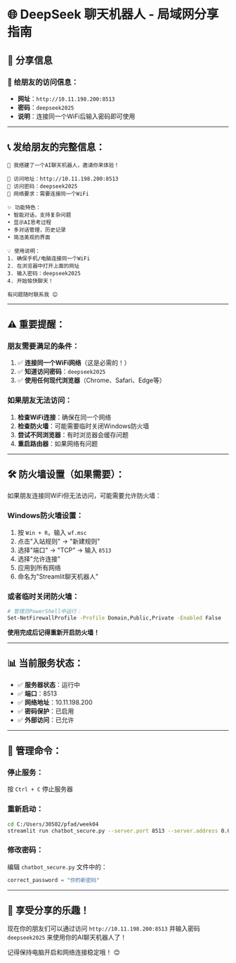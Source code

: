 # 🌐 DeepSeek 聊天机器人 - 局域网分享指南

## 📱 分享信息

### 🎯 **给朋友的访问信息**：
- **网址**：`http://10.11.198.200:8513`
- **密码**：`deepseek2025`
- **说明**：连接同一个WiFi后输入密码即可使用

---

## 📞 **发给朋友的完整信息**：

```
🤖 我搭建了一个AI聊天机器人，邀请你来体验！

📍 访问地址：http://10.11.198.200:8513
🔐 访问密码：deepseek2025
📶 网络要求：需要连接同一个WiFi

✨ 功能特色：
• 智能对话，支持复杂问题
• 显示AI思考过程
• 多对话管理，历史记录
• 简洁美观的界面

💡 使用说明：
1. 确保手机/电脑连接同一个WiFi
2. 在浏览器中打开上面的网址
3. 输入密码：deepseek2025
4. 开始愉快聊天！

有问题随时联系我 😊
```

---

## ⚠️ **重要提醒**：

### 朋友需要满足的条件：
1. ✅ **连接同一个WiFi网络**（这是必需的！）
2. ✅ **知道访问密码**：`deepseek2025`
3. ✅ **使用任何现代浏览器**（Chrome、Safari、Edge等）

### 如果朋友无法访问：
1. **检查WiFi连接**：确保在同一个网络
2. **检查防火墙**：可能需要临时关闭Windows防火墙
3. **尝试不同浏览器**：有时浏览器会缓存问题
4. **重启路由器**：如果网络有问题

---

## 🛠️ **防火墙设置（如果需要）**：

如果朋友连接同WiFi但无法访问，可能需要允许防火墙：

### Windows防火墙设置：
1. 按 `Win + R`，输入 `wf.msc`
2. 点击"入站规则" → "新建规则"
3. 选择"端口" → "TCP" → 输入 `8513`
4. 选择"允许连接"
5. 应用到所有网络
6. 命名为"Streamlit聊天机器人"

### 或者临时关闭防火墙：
```bash
# 管理员PowerShell中运行：
Set-NetFirewallProfile -Profile Domain,Public,Private -Enabled False
```

**使用完成后记得重新开启防火墙！**

---

## 📊 **当前服务状态**：

- ✅ **服务器状态**：运行中
- ✅ **端口**：8513
- ✅ **网络地址**：10.11.198.200
- ✅ **密码保护**：已启用
- ✅ **外部访问**：已允许

---

## 🔄 **管理命令**：

### 停止服务：
按 `Ctrl + C` 停止服务器

### 重新启动：
```bash
cd C:/Users/30502/pfad/week04
streamlit run chatbot_secure.py --server.port 8513 --server.address 0.0.0.0
```

### 修改密码：
编辑 `chatbot_secure.py` 文件中的：
```python
correct_password = "你的新密码"
```

---

## 🎉 **享受分享的乐趣！**

现在你的朋友们可以通过访问 `http://10.11.198.200:8513` 并输入密码 `deepseek2025` 来使用你的AI聊天机器人了！

记得保持电脑开启和网络连接稳定哦！ 😊